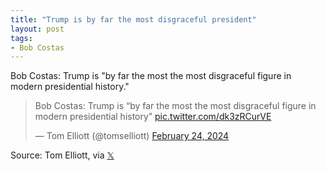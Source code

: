 ```yaml
---
title: "Trump is by far the most disgraceful president"
layout: post
tags:
- Bob Costas
---
```


Bob Costas: Trump is "by far the most the most disgraceful figure in modern presidential history."

<blockquote class="twitter-tweet"><p lang="en" dir="ltr">Bob Costas: Trump is “by far the most the most disgraceful figure in modern presidential history” <a href="https://t.co/dk3zRCurVE">pic.twitter.com/dk3zRCurVE</a></p>&mdash; Tom Elliott (@tomselliott) <a href="https://twitter.com/tomselliott/status/1761436310898631049?ref_src=twsrc%5Etfw">February 24, 2024</a></blockquote> <script async src="https://platform.twitter.com/widgets.js" charset="utf-8"></script>

Source: Tom Elliott, via [𝕏](https://x.com)

